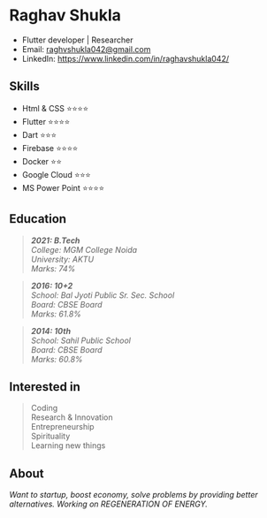 # Raghav Shukla
- Flutter developer | Researcher
- Email: raghvshukla042@gmail.com
- LinkedIn: https://www.linkedin.com/in/raghavshukla042/

## Skills
- Html & CSS ⭐⭐⭐⭐
- Flutter ⭐⭐⭐⭐
- Dart ⭐⭐⭐
- Firebase ⭐⭐⭐⭐
- Docker ⭐⭐
- Google Cloud ⭐⭐⭐
- MS Power Point ⭐⭐⭐⭐

## Education
> **_2021: B.Tech_** <br>
> _College: MGM College Noida_ <br>
> _University: AKTU_ <br>
> _Marks: 74%_ <br>

> **_2016: 10+2_** <br>
> _School: Bal Jyoti Public Sr. Sec. School_ <br>
> _Board: CBSE Board_ <br>
> _Marks: 61.8%_ <br>

> **_2014: 10th_** <br>
> _School: Sahil Public School_ <br>
> _Board: CBSE Board_ <br>
> _Marks: 60.8%_ <br>

## Interested in
> Coding<br>
> Research & Innovation<br>
> Entrepreneurship<br>
> Spirituality<br>
> Learning new things<br>

## About
_Want to startup, boost economy, solve problems by providing better alternatives. Working on REGENERATION OF ENERGY._
